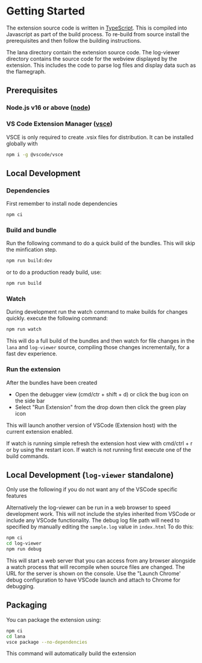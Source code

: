 # Getting Started

The extension source code is written in [TypeScript](https://www.typescriptlang.org/). This is compiled into Javascript as part of the build process. To re-build from source install the prerequisites and then follow the building instructions.

The lana directory contain the extension source code. The log-viewer directory contains the source code for the webview displayed by the extension. This includes the code to parse log files and display data such as the flamegraph.

## Prerequisites

### Node.js v16 or above ([node](https://nodejs.org/en/))

### VS Code Extension Manager ([vsce](https://github.com/microsoft/vscode-vsce))

VSCE is only required to create .vsix files for distribution. It can be installed globally with

```zsh
npm i -g @vscode/vsce
```

## Local Development

### Dependencies

First remember to install node dependencies

```zsh
npm ci
```

### Build and bundle

Run the following command to do a quick build of the bundles. This will skip the minfication step.

```zsh
npm run build:dev
```

or to do a production ready build, use:

```zsh
npm run build
```

### Watch

During development run the watch command to make builds for changes quickly. execute the following command:

```zsh
npm run watch
```

This will do a full build of the bundles and then watch for file changes in the `lana` and `log-viewer` source, compiling those changes incrementally, for a fast dev experience.

### Run the extension

After the bundles have been created

- Open the debugger view (cmd/ctr + shift + d) or click the bug icon on the side bar
- Select "Run Extension" from the drop down then click the green play icon

This will launch another version of VSCode (Extension host) with the current extension enabled.

If watch is running simple refresh the extension host view with cmd/ctrl + r or by using the restart icon. If watch is not running first execute one of the build commands.

## Local Development (`log-viewer` standalone)

Only use the following if you do not want any of the VSCode specific features

Alternatively the log-viewer can be run in a web browser to speed development work.
This will not include the styles inherited from VSCode or include any VSCode functionality.
The debug log file path will need to specified by manually editing the `sample.log` value in `index.html`
To do this:

```zsh
npm ci
cd log-viewer
npm run debug
```

This will start a web server that you can access from any browser alongside a watch process that will recompile when source files are changed. The URL for the server is shown on the console. Use the "Launch Chrome' debug configuration to have VSCode launch and attach to Chrome for debugging.

## Packaging

You can package the extension using:

```zsh
npm ci
cd lana
vsce package --no-dependencies
```

This command will automatically build the extension
